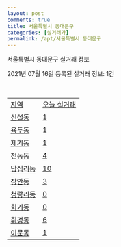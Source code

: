 ```yaml
---
layout: post
comments: true
title: 서울특별시 동대문구
categories: [실거래가]
permalink: /apt/서울특별시 동대문구
---
```


서울특별시 동대문구 실거래 정보

2021년 07월 16일 등록된 실거래 정보: 1건

<script type="text/javascript">
  google.charts.load('current', {'packages':['corechart']});
  google.charts.setOnLoadCallback(drawChart);

  function drawChart() {
    var data = google.visualization.arrayToDataTable([['거래일', '매매', '전월세', '전매'], ['20-07', 106, 354, 0], ['20-08', 212, 521, 0], ['20-09', 166, 422, 0], ['20-10', 173, 444, 0], ['20-11', 243, 493, 0], ['20-12', 298, 480, 0], ['21-01', 303, 558, 0], ['21-02', 118, 530, 0], ['21-03', 145, 532, 2], ['21-04', 122, 372, 0], ['21-05', 181, 395, 1], ['21-06', 108, 301, 1], ['21-07', 14, 106, 0]]);

    var options = {
      title: '최근 1년간 유형별 거래량 추이',
      legend: { position: 'bottom' }
    };

    var chart = new google.visualization.LineChart(document.getElementById('columnchart_material'));
    chart.draw(data, (options));
  }
</script>

<div id="columnchart_material" style="width: 95%; margin-left: -35px"></div>
<br>
<table class="sortable">
  <tr>
    <td><a href="#">지역</a></td>
    <td><a href="#">오늘 실거래</a></td>
  </tr>

  
  <tr class="item">
    <td><a href="서울특별시 동대문구 신설동">신설동</a></td>
    <td><a href="서울특별시 동대문구 신설동">1</a></td>
  </tr>
    

  <tr class="item">
    <td><a href="서울특별시 동대문구 용두동">용두동</a></td>
    <td><a href="서울특별시 동대문구 용두동">1</a></td>
  </tr>
    

  <tr class="item">
    <td><a href="서울특별시 동대문구 제기동">제기동</a></td>
    <td><a href="서울특별시 동대문구 제기동">1</a></td>
  </tr>
    

  <tr class="item">
    <td><a href="서울특별시 동대문구 전농동">전농동</a></td>
    <td><a href="서울특별시 동대문구 전농동">4</a></td>
  </tr>
    

  <tr class="item">
    <td><a href="서울특별시 동대문구 답십리동">답십리동</a></td>
    <td><a href="서울특별시 동대문구 답십리동">10</a></td>
  </tr>
    

  <tr class="item">
    <td><a href="서울특별시 동대문구 장안동">장안동</a></td>
    <td><a href="서울특별시 동대문구 장안동">3</a></td>
  </tr>
    

  <tr class="item">
    <td><a href="서울특별시 동대문구 청량리동">청량리동</a></td>
    <td><a href="서울특별시 동대문구 청량리동">0</a></td>
  </tr>
    

  <tr class="item">
    <td><a href="서울특별시 동대문구 회기동">회기동</a></td>
    <td><a href="서울특별시 동대문구 회기동">0</a></td>
  </tr>
    

  <tr class="item">
    <td><a href="서울특별시 동대문구 휘경동">휘경동</a></td>
    <td><a href="서울특별시 동대문구 휘경동">6</a></td>
  </tr>
    

  <tr class="item">
    <td><a href="서울특별시 동대문구 이문동">이문동</a></td>
    <td><a href="서울특별시 동대문구 이문동">1</a></td>
  </tr>
    


</table>


    
